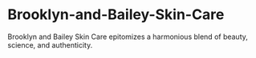 # Brooklyn-and-Bailey-Skin-Care
Brooklyn and Bailey Skin Care epitomizes a harmonious blend of beauty, science, and authenticity. 

